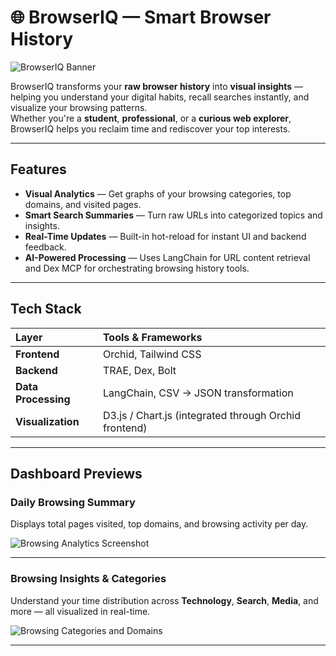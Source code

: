 # 🌐 BrowserIQ — Smart Browser History

![BrowserIQ Banner](32bd9b55-d945-4f7b-a743-3c0b09999677.png)

BrowserIQ transforms your **raw browser history** into **visual insights** — helping you understand your digital habits, recall searches instantly, and visualize your browsing patterns.  
Whether you're a **student**, **professional**, or a **curious web explorer**, BrowserIQ helps you reclaim time and rediscover your top interests.

---

## Features

- **Visual Analytics** — Get graphs of your browsing categories, top domains, and visited pages.  
- **Smart Search Summaries** — Turn raw URLs into categorized topics and insights.
- **Real-Time Updates** — Built-in hot-reload for instant UI and backend feedback.  
- **AI-Powered Processing** — Uses LangChain for URL content retrieval and Dex MCP for orchestrating browsing history tools.

---

## Tech Stack

| Layer | Tools & Frameworks |
|:------|:--------------------|
| **Frontend** | Orchid, Tailwind CSS |
| **Backend** | TRAE, Dex, Bolt |
| **Data Processing** | LangChain, CSV → JSON transformation |
| **Visualization** | D3.js / Chart.js (integrated through Orchid frontend) |

---

## Dashboard Previews

### Daily Browsing Summary  
Displays total pages visited, top domains, and browsing activity per day.

![Browsing Analytics Screenshot](32bd9b55-d945-4f7b-a743-3c0b09999677.png)

---

### Browsing Insights & Categories  
Understand your time distribution across **Technology**, **Search**, **Media**, and more — all visualized in real-time.

![Browsing Categories and Domains](41e20c8b-ca4f-407c-a68c-ad1d99268610.png)

---
